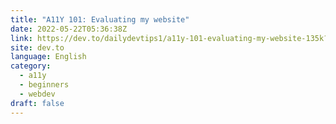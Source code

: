 ```yaml
---
title: "A11Y 101: Evaluating my website"
date: 2022-05-22T05:36:38Z
link: https://dev.to/dailydevtips1/a11y-101-evaluating-my-website-135k?utm_medium=RSS&utm_source=news.12bit.vn
site: dev.to
language: English
category:
  - a11y
  - beginners
  - webdev
draft: false
---
```

